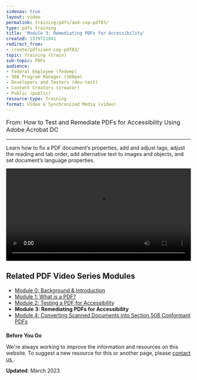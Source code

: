 ```yaml
---
sidenav: true
layout: video
permalink: training/pdfs/aed-cop-pdf03/
type: pdfs training
title: 'Module 3: Remediating PDFs for Accessibility'
created: 1579721841
redirect_from:
- create/pdfs/aed-cop-pdf03/
topic: Training (train)
sub-topic: PDFs
audience:
- Federal Employee (fedemp)
- 508 Program Manager (508pm)
- Developers and Testers (dev-test)
- Content Creators (creator)
- Public (public)
resource-type: Training
format: Video & Synchronized Media (video)
---
```


[comment]: <> (# Module 3: Remediating PDFs for Accessibility)

<p style="font-size:115%">
  From: How to Test and Remediate PDFs for Accessibility Using Adobe Acrobat DC
</p>

* * *

Learn how to fix a PDF document&rsquo;s properties, add and adjust tags, adjust the reading and tab order, add alternative text to images and objects, and set document&rsquo;s language properties.

<video controls="controls" data-vscid="3qesx4ovd" style="width:100%"><source src="https://assets.section508.gov/files/aed-cop-pdf-m03.mp4" type="video/mp4" /></video>

## Related PDF Video Series Modules

  * [Module 0: Background & Introduction][0]
  * [Module 1: What is a PDF?][1]
  * [Module 2: Testing a PDF for Accessibility][2]
  * **Module 3: Remediating PDFs for Accessibility**
  * [Module 4: Converting Scanned Documents into Section 508 Conformant PDFs][4]

<div class="border-base radius-lg border-1px" style="margin-top: 1.5em;">
<div class="padding-1">
<p class="text-large"><strong>Before You Go</strong></p>
<p>We're always working to improve the information and resources on this website. To suggest a new resource for this or another page, please <a href="mailto:section.508@gsa.gov">contact us
</a>.</p>
</div>
</div>

**Updated**: March 2023

 [0]: {{site.baseurl}}/training/pdfs/aed-cop-pdf00/
 [1]: {{site.baseurl}}/training/pdfs/aed-cop-pdf01/
 [2]: {{site.baseurl}}/training/pdfs/aed-cop-pdf02/
 [3]: {{site.baseurl}}/training/pdfs/aed-cop-pdf03/
 [4]: {{site.baseurl}}/training/pdfs/aed-cop-pdf04/